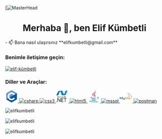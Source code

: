 [![MasterHead](http:https://i.pinimg.com/originals/43/1a/37/431a378a36245dd2be6e870355af17f1.jpg)

<h1 align="center">Merhaba 👋, ben Elif Kümbetli</h1>
- 📫 Bana nasıl ulaşırsınız **elifkumbetli@gmail.com**

<h3 align="left">Benimle iletişime geçin:</h3 >
<p align = "left">
<a href = "https://linkedin.com/in/elif-kümbetli" target = "blank"><img align = "center" src = "https://raw. githubusercontent.com/rahuldkjain/github-profile-readme-generator/master/src/images/icons/Social/linked-in-alt.svg" alt = "elif-kümbetli" height = "30" genişlik = "40" / ></a>
</p>

<h3 align="left">Diller ve Araçlar:</h3>
<p align="left"> <a href="https://www.cprogramming.com/" target ="_blank" rel = "noreferrer"> <img src = "https://raw.githubusercontent.com/devicons/devicon/master/icons/c/c-original.svg" alt = "c" width = "40 " height = "40"/> </a> <a href = "https://www.w3schools.com/cs/" target = "_blank" rel = "noreferrer"> <img src = "https:// raw.githubusercontent.com/devicons/devicon/master/icons/csharp/csharp-original.svg" alt = "csharp" width = "40" height = "40"/> </a> <a href = "https: //www.w3schools.com/css/" target = "_blank" rel = "noreferrer"> <img src = "https://raw.githubusercontent.com/devicons/devicon/master/icons/css3/css3-original -wordmark.svg" alt = "css3" width = "40" height = "40"/> </a> <a href = "https://dotnet.microsoft.com/" target = "_blank" rel = " noreferrer"> <img src = "https://raw.githubusercontent.com/devicons/devicon/master/icons/dot-net/dot-net-original-wordmark.svg" alt = "dotnet" width = "40" height = "40"/> </a> <a href = "https://www.w3.org/html/" target = "_blank" rel = "noreferrer"> <img src = "https://raw .githubusercontent.com/devicons/devicon/master/icons/html5/html5-original-wordmark.svg" alt = "html5" width = "40" height = "40"/> </a> <a href = "https ://www.java.com" target = "_blank" rel = "noreferrer"> <img src = "https://raw.githubusercontent.com/devicons/devicon/master/icons/java/java-original.svg " alt = "java" width = "40" height = "40"/> </a> <a href = "https://www.microsoft.com/en-us/sql-server" target = "_blank" rel = "noreferrer"> <img src = "https://www.svgrepo.com/show/303229/microsoft-sql-server-logo.svg" alt = "mssql" width = "40" height = "40"/> </a> <a href = "https://www.mysql. com/" target = "_blank" rel = "noreferrer"> <img src = "https://raw.githubusercontent.com/devicons/devicon/master/icons/mysql/mysql-original-wordmark.svg" alt = " mysql" width = "40" height = "40"/> </a> <a href = "https://postman.com" target = "_blank" rel = "noreferrer"> <img src = "https:/ /www.vectorlogo.zone/logos/getpostman/getpostman-icon.svg" alt = "postman" width = "40" height = "40"/> </a> </p>

<p><img align = " left" src="https://github-readme-stats.vercel.app/api/top-langs?username=elifkumbetli&show_icons=true&locale=en&layout=compact" alt="elifkumbetli" /></p>

<p> <img align = "center" src = "https://github-readme-stats.vercel.app/api?username=elifkumbetli&show_icons=true&locale=en" alt = "elifkumbetli" /></p>

<p><img align = "center" src = "https://github-readme-streak-stats.herokuapp.com/?user=elifkumbetli&" alt = "elifkumbetli" /></p>
